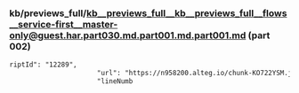 ### kb/previews_full/kb__previews_full__kb__previews_full__flows__service-first__master-only@guest.har.part030.md.part001.md.part001.md (part 002)

```md
riptId": "12289",
                      "url": "https://n958200.alteg.io/chunk-KO722YSM.js",
                      "lineNumb
```

```
